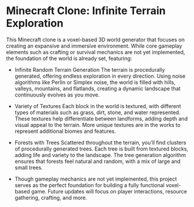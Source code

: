 # Minecraft Clone: Infinite Terrain Exploration
This Minecraft clone is a voxel-based 3D world generator that focuses on creating an expansive and immersive environment. While core gameplay elements such as crafting or survival mechanics are not yet implemented, the foundation of the world is already set, featuring:

+ Infinite Random Terrain Generation
The terrain is procedurally generated, offering endless exploration in every direction. Using noise algorithms like Perlin or Simplex noise, the world is filled with hills, valleys, mountains, and flatlands, creating a dynamic landscape that continuously evolves as you move.

+ Variety of Textures
Each block in the world is textured, with different types of materials such as grass, dirt, stone, and water represented. These textures help differentiate between landforms, adding depth and visual appeal to the terrain. More unique textures are in the works to represent additional biomes and features.

+ Forests with Trees
Scattered throughout the terrain, you’ll find clusters of procedurally generated trees. Each tree is built from textured blocks, adding life and variety to the landscape. The tree generation algorithm ensures that forests feel natural and random, with a mix of large and small trees.

+ Though gameplay mechanics are not yet implemented, this project serves as the perfect foundation for building a fully functional voxel-based game. Future updates will focus on player interactions, resource gathering, crafting, and more.
